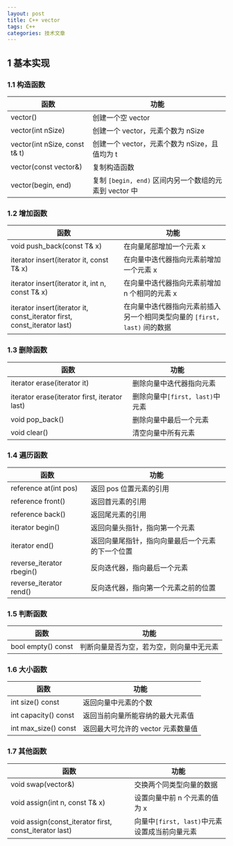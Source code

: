 ```yaml
---
layout: post
title: C++ vector
tags: C++
categories: 技术文章
---
```


## 1 基本实现
### 1.1 构造函数

| 函数                            | 功能                                      |
| ----------------------------- | --------------------------------------- |
| vector()                      | 创建一个空 vector                            |
| vector(int nSize)             | 创建一个 vector，元素个数为 nSize                 |
| vector(int nSize, const t& t) | 创建一个 vector，元素个数为 nSize，且值均为 t          |
| vector(const vector&)         | 复制构造函数                                  |
| vector(begin, end)            | 复制 `[begin, end)` 区间内另一个数组的元素到 vector 中 |

### 1.2 增加函数

| 函数                                                                      | 功能                                            |
| ----------------------------------------------------------------------- | --------------------------------------------- |
| void push_back(const T& x)                                              | 在向量尾部增加一个元素 x                                 |
| iterator insert(iterator it, const T& x)                                | 在向量中迭代器指向元素前增加一个元素 x                          |
| iterator insert(iterator it, int n, const T& x)                         | 在向量中迭代器指向元素前增加 n 个相同的元素 x                     |
| iterator insert(iterator it, const_iterator first, const_iterator last) | 在向量中迭代器指向元素前插入另一个相同类型向量的 `[first, last)` 间的数据 |

### 1.3 删除函数

| 函数                                            | 功能                      |
| --------------------------------------------- | ----------------------- |
| iterator erase(iterator it)                   | 删除向量中迭代器指向元素            |
| iterator erase(iterator first, iterator last) | 删除向量中`[first, last)`中元素 |
| void pop_back()                               | 删除向量中最后一个元素             |
| void clear()                                  | 清空向量中所有元素               |

### 1.4 遍历函数

| 函数                        | 功能                       |
| ------------------------- | ------------------------ |
| reference at(int pos)     | 返回 pos 位置元素的引用           |
| reference front()         | 返回首元素的引用                 |
| reference back()          | 返回尾元素的引用                 |
| iterator begin()          | 返回向量头指针，指向第一个元素          |
| iterator end()            | 返回向量尾指针，指向向量最后一个元素的下一个位置 |
| reverse_iterator rbegin() | 反向迭代器，指向最后一个元素           |
| reverse_iterator rend()   | 反向迭代器，指向第一个元素之前的位置       |

### 1.5 判断函数

| 函数 | 功能 |
|---|---|
|bool empty() const |判断向量是否为空，若为空，则向量中无元素|

### 1.6 大小函数

| 函数                   | 功能                    |
| -------------------- | --------------------- |
| int size() const     | 返回向量中元素的个数            |
| int capacity() const | 返回当前向量所能容纳的最大元素值      |
| int max_size() const | 返回最大可允许的 vector 元素数量值 |

### 1.7 其他函数

| 函数                                                     | 功能                             |
| ------------------------------------------------------ | ------------------------------ |
| void swap(vector&)                                     | 交换两个同类型向量的数据                   |
| void assign(int n, const T& x)                         | 设置向量中前 n 个元素的值为 x              |
| void assign(const_iterator first, const_iterator last) | 向量中`[first, last)`中元素设置成当前向量元素 |
